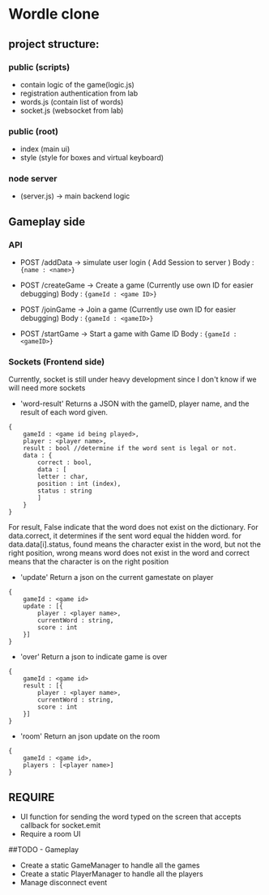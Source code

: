 # Wordle clone 


## project structure:
### public (scripts)
- contain logic of the game(logic.js)
- registration authentication from lab 
- words.js (contain list of words)
- socket.js (websocket from lab)

### public (root)
- index (main ui)
- style (style for boxes and virtual keyboard)

### node server 
- (server.js) -> main backend logic


## Gameplay side

### API
- POST /addData -> simulate user login ( Add Session to server )
Body : `{name : <name>}`

- POST /createGame -> Create a game (Currently use own ID for easier debugging)
Body : `{gameId : <game ID>}`

- POST /joinGame -> Join a game (Currently use own ID for easier debugging)
Body : `{gameId : <gameID>}`

- POST /startGame -> Start a game with Game ID
Body : `{gameId : <gameID>}`

### Sockets (Frontend side)

Currently, socket is still under heavy development since I don't know if we will need more sockets

- 'word-result' 
Returns a JSON with the gameID, player name, and the result of each word given.
```
{
    gameId : <game id being played>,
    player : <player name>,
    result : bool //determine if the word sent is legal or not.
    data : {
        correct : bool,
        data : [
        letter : char,
        position : int (index),
        status : string
        ]
    }
}
```
For result, False indicate that the word does not exist on the dictionary.
For data.correct, it determines if the sent word equal the hidden word.
for data.data[i].status, found means the character exist in the word, but not the right position, wrong means word does not exist in the word and correct means that the character is on the right position

- 'update'
Return a json on the current gamestate on player
```
{
    gameId : <game id>
    update : [{
        player : <player name>,
        currentWord : string,
        score : int
    }]
}
```

- 'over'
Return a json to indicate game is over
```
{
    gameId : <game id>
    result : [{
        player : <player name>,
        currentWord : string,
        score : int
    }]
}
```

- 'room'
Return an json update on the room
```
{
    gameId : <game id>,
    players : [<player name>]
}
```
## REQUIRE
- UI function for sending the word typed on the screen that accepts callback for socket.emit
- Require a room UI

##TODO - Gameplay
- Create a static GameManager to handle all the games
- Create a static PlayerManager to handle all the players
-  Manage disconnect event